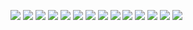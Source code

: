 ﻿![](./images/4.6.共源极、共漏极和共栅极放大电路-图片-1.jpg)
![](./images/4.6.共源极、共漏极和共栅极放大电路-图片-2.jpg)
![](./images/4.6.共源极、共漏极和共栅极放大电路-图片-3.jpg)
![](./images/4.6.共源极、共漏极和共栅极放大电路-图片-4.jpg)
![](./images/4.6.共源极、共漏极和共栅极放大电路-图片-5.jpg)
![](./images/4.6.共源极、共漏极和共栅极放大电路-图片-6.jpg)
![](./images/4.6.共源极、共漏极和共栅极放大电路-图片-7.jpg)
![](./images/4.6.共源极、共漏极和共栅极放大电路-图片-8.jpg)
![](./images/4.6.共源极、共漏极和共栅极放大电路-图片-9.jpg)
![](./images/4.6.共源极、共漏极和共栅极放大电路-图片-10.jpg)
![](./images/4.6.共源极、共漏极和共栅极放大电路-图片-11.jpg)
![](./images/4.6.共源极、共漏极和共栅极放大电路-图片-12.jpg)
![](./images/4.6.共源极、共漏极和共栅极放大电路-图片-13.jpg)
![](./images/4.6.共源极、共漏极和共栅极放大电路-图片-14.jpg)
